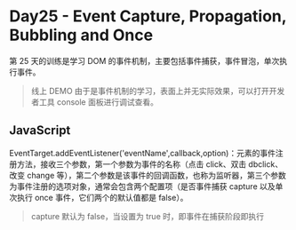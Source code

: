 # Day25 - Event Capture, Propagation, Bubbling and Once

第 25 天的训练是学习 DOM 的事件机制，主要包括事件捕获，事件冒泡，单次执行事件。

> 线上 DEMO 由于是事件机制的学习，表面上并无实际效果，可以打开开发者工具 console 面板进行调试查看。

## JavaScript

EventTarget.addEventListener('eventName',callback,option)：元素的事件注册方法，接收三个参数，第一个参数为事件的名称（点击 click、双击 dbclick、改变 change 等），第二个参数是该事件的回调函数，也称为监听器，第三个参数为事件注册的选项对象，通常会包含两个配置项（是否事件捕获 capture 以及单次执行 once 事件，它们两个的默认值都是 false）。

> capture 默认为 false，当设置为 true 时，即事件在捕获阶段即执行
